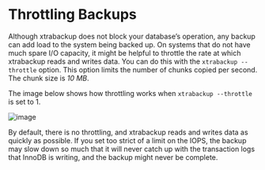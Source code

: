 # Throttling Backups

Although xtrabackup does not block your database’s operation, any backup can add
load to the system being backed up. On systems that do not have much spare I/O
capacity, it might be helpful to throttle the rate at which xtrabackup reads and
writes data. You can do this with the `xtrabackup --throttle`
option. This option limits the number of chunks copied per second. The chunk
size is *10 MB*.

The image below shows how throttling works when `xtrabackup --throttle` is set to 1.

![image](_static/throttle.png)

By default, there is no throttling, and xtrabackup reads and writes data as
quickly as possible. If you set too strict of a limit on the IOPS, the backup may slow down so much that it will never catch up with the transaction logs that InnoDB is writing, and the backup might never be complete.
